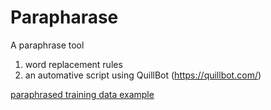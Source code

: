 # Parapharase
A paraphrase tool

1. word replacement rules
2. an automative script using QuillBot (https://quillbot.com/)

[paraphrased training data example](https://drive.google.com/file/d/1A3RCiT6IL3z494kV7yEhfVXaUUhbMATQ/view?usp=sharing)

